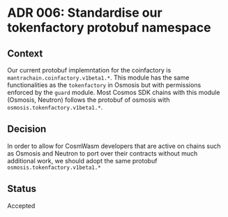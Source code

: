 # ADR 006: Standardise our tokenfactory protobuf namespace

## Context

Our current protobuf implemntation for the coinfactory is `mantrachain.coinfactory.v1beta1.*`. This module has the same functionalities as the `tokenfactory` in Osmosis but with permissions enforced by the `guard` module. Most Cosmos SDK chains with this module (Osmosis, Neutron) follows the protobuf of osmosis with `osmosis.tokenfactory.v1beta1.*`.

## Decision

In order to allow for CosmWasm developers that are active on chains such as Osmosis and Neutron to port over their contracts without much additional work, we should adopt the same protobuf `osmosis.tokenfactory.v1beta1.*`

## Status

Accepted
